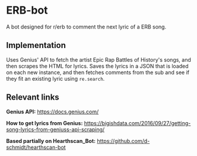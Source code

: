 # ERB-bot
 
 A bot designed for r/erb to comment the next lyric of a ERB song.


## Implementation

Uses Genius' API to fetch the artist Epic Rap Battles of History's songs, and then scrapes the HTML for lyrics. Saves the lyrics in a JSON that is loaded on each new instance, and then fetches comments from the sub and see if they fit an existing lyric using `re.search`.

## Relevant links

**Genius API:** https://docs.genius.com/

**How to get lyrics from Genius:** https://bigishdata.com/2016/09/27/getting-song-lyrics-from-geniuss-api-scraping/

**Based partially on Hearthscan_Bot:** https://github.com/d-schmidt/hearthscan-bot
